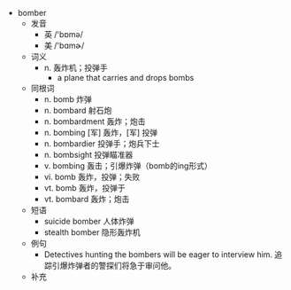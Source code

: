 - bomber
  - 发音
    - 英 /'bɒmə/
    - 美 /'bɑmɚ/
  - 词义
    - n. 轰炸机；投弹手
      - a plane that carries and drops bombs
  - 同根词
    - n. bomb 炸弹
    - n. bombard 射石炮
    - n. bombardment 轰炸；炮击
    - n. bombing [军] 轰炸，[军] 投弹
    - n. bombardier 投弹手；炮兵下士
    - n. bombsight 投弹瞄准器
    - v. bombing 轰击；引爆炸弹（bomb的ing形式）
    - vi. bomb 轰炸，投弹；失败
    - vt. bomb 轰炸，投弹于
    - vt. bombard 轰炸；炮击
  - 短语
    - suicide bomber 人体炸弹
    - stealth bomber 隐形轰炸机
  - 例句
    - Detectives hunting the bombers will be eager to interview him. 追踪引爆炸弹者的警探们将急于审问他。
  - 补充
